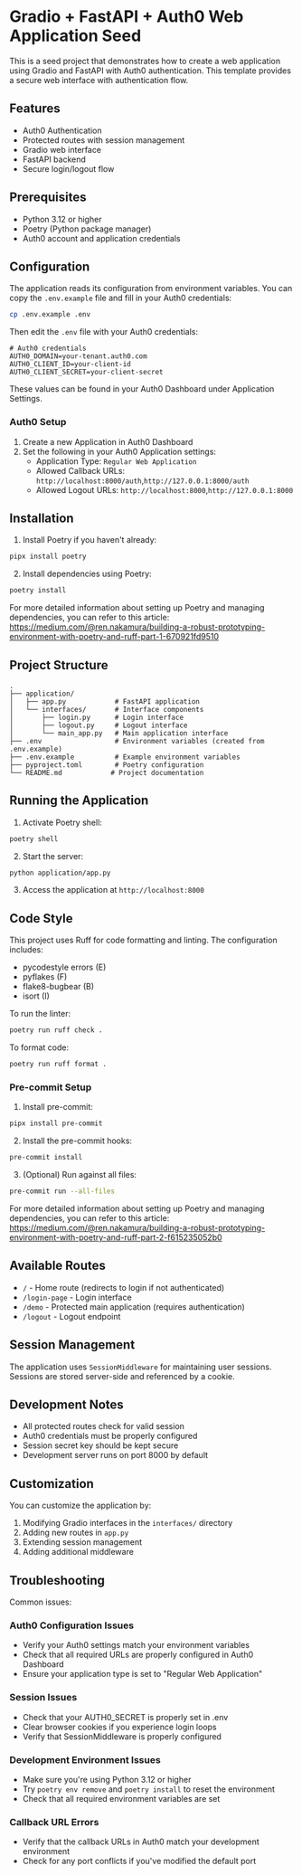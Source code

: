 # Gradio + FastAPI + Auth0 Web Application Seed

This is a seed project that demonstrates how to create a web application using Gradio and FastAPI with Auth0 authentication. This template provides a secure web interface with authentication flow.

## Features

- Auth0 Authentication
- Protected routes with session management
- Gradio web interface
- FastAPI backend
- Secure login/logout flow

## Prerequisites

- Python 3.12 or higher
- Poetry (Python package manager)
- Auth0 account and application credentials

## Configuration

The application reads its configuration from environment variables. You can copy the `.env.example` file and fill in your Auth0 credentials:

```bash
cp .env.example .env
```

Then edit the `.env` file with your Auth0 credentials:

```env
# Auth0 credentials
AUTH0_DOMAIN=your-tenant.auth0.com
AUTH0_CLIENT_ID=your-client-id
AUTH0_CLIENT_SECRET=your-client-secret
```

These values can be found in your Auth0 Dashboard under Application Settings.

### Auth0 Setup

1. Create a new Application in Auth0 Dashboard
2. Set the following in your Auth0 Application settings:
   - Application Type: `Regular Web Application`
   - Allowed Callback URLs: `http://localhost:8000/auth`,`http://127.0.0.1:8000/auth`
   - Allowed Logout URLs: `http://localhost:8000`,`http://127.0.0.1:8000`

## Installation

1. Install Poetry if you haven't already:
```bash
pipx install poetry
```

2. Install dependencies using Poetry:
```bash
poetry install
```

For more detailed information about setting up Poetry and managing dependencies, you can refer to this article:
https://medium.com/@ren.nakamura/building-a-robust-prototyping-environment-with-poetry-and-ruff-part-1-670921fd9510

## Project Structure

```
.
├── application/
│   ├── app.py            # FastAPI application
│   └── interfaces/       # Interface components
│       ├── login.py      # Login interface
│       ├── logout.py     # Logout interface
│       └── main_app.py   # Main application interface
├── .env                  # Environment variables (created from .env.example)
├── .env.example          # Example environment variables
├── pyproject.toml        # Poetry configuration
└── README.md            # Project documentation
```

## Running the Application

1. Activate Poetry shell:
```bash
poetry shell
```

2. Start the server:
```bash
python application/app.py
```

3. Access the application at `http://localhost:8000`

## Code Style

This project uses Ruff for code formatting and linting. The configuration includes:
- pycodestyle errors (E)
- pyflakes (F)
- flake8-bugbear (B)
- isort (I)

To run the linter:
```bash
poetry run ruff check .
```

To format code:
```bash
poetry run ruff format .
```

### Pre-commit Setup

1. Install pre-commit:
```bash
pipx install pre-commit
```

2. Install the pre-commit hooks:
```bash
pre-commit install
```

3. (Optional) Run against all files:
```bash
pre-commit run --all-files
```

For more detailed information about setting up Poetry and managing dependencies, you can refer to this article:
https://medium.com/@ren.nakamura/building-a-robust-prototyping-environment-with-poetry-and-ruff-part-2-f615235052b0

## Available Routes

- `/` - Home route (redirects to login if not authenticated)
- `/login-page` - Login interface
- `/demo` - Protected main application (requires authentication)
- `/logout` - Logout endpoint

## Session Management

The application uses `SessionMiddleware` for maintaining user sessions. Sessions are stored server-side and referenced by a cookie.

## Development Notes

- All protected routes check for valid session
- Auth0 credentials must be properly configured
- Session secret key should be kept secure
- Development server runs on port 8000 by default

## Customization

You can customize the application by:
1. Modifying Gradio interfaces in the `interfaces/` directory
2. Adding new routes in `app.py`
3. Extending session management
4. Adding additional middleware

## Troubleshooting

Common issues:

### Auth0 Configuration Issues
- Verify your Auth0 settings match your environment variables
- Check that all required URLs are properly configured in Auth0 Dashboard
- Ensure your application type is set to "Regular Web Application"

### Session Issues
- Check that your AUTH0_SECRET is properly set in .env
- Clear browser cookies if you experience login loops
- Verify that SessionMiddleware is properly configured

### Development Environment Issues
- Make sure you're using Python 3.12 or higher
- Try `poetry env remove` and `poetry install` to reset the environment
- Check that all required environment variables are set

### Callback URL Errors
- Verify that the callback URLs in Auth0 match your development environment
- Check for any port conflicts if you've modified the default port
